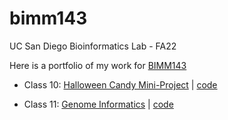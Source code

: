 # bimm143
UC San Diego Bioinformatics Lab - FA22

Here is a portfolio of my work for [BIMM143](https://bioboot.github.io/bimm143_F22/)

- Class 10: [Halloween Candy Mini-Project](https://bioboot.github.io/bimm143_F22/class-material/Halloween_candy.html)  |    [code](https://github.com/bel008/bimm143/blob/main/class10halloween/class10halloween.md)

- Class 11: [Genome Informatics](https://bioboot.github.io/bimm143_F22/class-material/wk8_genomics_lab.pdf)      |     [code](https://github.com/bel008/bimm143/blob/main/class11/class11.md)
